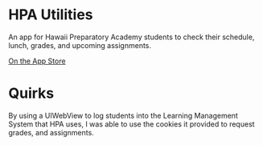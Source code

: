 # HPA Utilities

An app for Hawaii Preparatory Academy students to check their schedule, lunch, grades, and upcoming assignments. 

[On the App Store](https://apps.apple.com/us/app/hpa-utilities/id1441164110)

# Quirks

By using a UIWebView to log students into the Learning Management System that HPA uses, I was able to use the cookies it provided to request grades, and assignments. 
